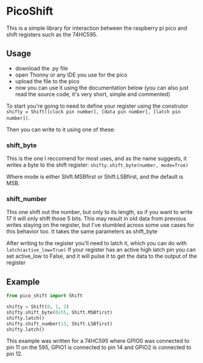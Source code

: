 PicoShift
======

This is a simple library for interaction between the raspberry pi pico and shift registers such as the 74HC595. 

Usage
------
* download the .py file
* open Thonny or any IDE you use for the pico
* upload the file to the pico
* now you can use it using the documentation below (you can also just read the source code, it's very short, simple and commented)

To start you're going to need to define your register using the construtor ```shifty = Shift([clock pin number], [data pin number], [latch pin number])```.

Then you can write to it using one of these:

### shift_byte
This is the one I reccomend for most uses, and as the name suggests, it writes a byte to the shift register:
```shifty.shift_byte(number, mode=True)```

Where mode is either Shift.MSBfirst or Shift.LSBfirst, and the default is MSB.

### shift_number
This one shift out the number, but only to its length, so if you want to write 17 it will only shift those 5 bits. This may result in old data from prevoius writes staying on the register, but I've stumbled across some use cases for this behavior too. It takes the same parameters as shift_byte


After writing to the register you'll need to latch it, which you can do with ```latch(active_low=True)``` If your register has an active high latch pin you can set active_low to False, and it will pulse it to get the data to the output of the register

Example
-----
```python
from pico_shift import Shift

shifty = Shift(0, 1, 2)
shifty.shift_byte(0x55, Shift.MSBfirst)
shifty.latch()
shifty.shift_number(13, Shift.LSBfirst)
shifty.latch()
```
This example was written for a 74HC595 where GPIO0 was connected to pin 11 on the 595, GPIO1 is connected to pin 14 and GPIO2 is connected to pin 12.